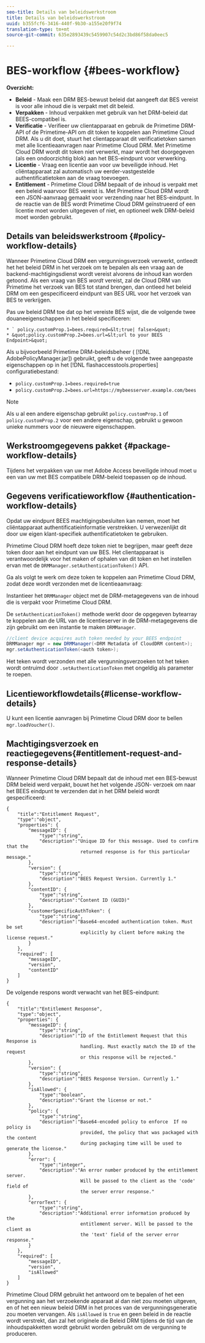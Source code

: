```yaml
---
seo-title: Details van beleidswerkstroom
title: Details van beleidswerkstroom
uuid: b355fcf6-3416-440f-9b30-a155e20f9f74
translation-type: tm+mt
source-git-commit: 635e2893439c5459907c54d2c3bd86f58da0eec5

---
```



# BES-workflow {#bees-workflow}

**Overzicht:**

* **Beleid** - Maak een DRM BES-bewust beleid dat aangeeft dat BES vereist is voor alle inhoud die is verpakt met dit beleid.
* **Verpakken** - Inhoud verpakken met gebruik van het DRM-beleid dat BEES-compatibel is.
* **Verificatie** - Verifieer uw clientapparaat en gebruik de Primetime DRM-API of de Primetime-API om dit token te koppelen aan Primetime Cloud DRM. Als u dit doet, stuurt het clientapparaat dit verificatietoken samen met alle licentieaanvragen naar Primetime Cloud DRM. Met Primetime Cloud DRM wordt dit token niet verwerkt, maar wordt het doorgegeven (als een ondoorzichtig blok) aan het BES-eindpunt voor verwerking.
* **Licentie** - Vraag een licentie aan voor uw beveiligde inhoud. Het cliëntapparaat zal automatisch uw eerder-vastgestelde authentificatietoken aan de vraag toevoegen.
* **Entitlement** - Primetime Cloud DRM bepaalt of de inhoud is verpakt met een beleid waarvoor BES vereist is. Met Primetime Cloud DRM wordt een JSON-aanvraag gemaakt voor verzending naar het BES-eindpunt. In de reactie van de BES wordt Primetime Cloud DRM geïnstrueerd of een licentie moet worden uitgegeven of niet, en optioneel welk DRM-beleid moet worden gebruikt.

## Details van beleidswerkstroom {#policy-workflow-details}

Wanneer Primetime Cloud DRM een vergunningsverzoek verwerkt, ontleedt het het beleid DRM in het verzoek om te bepalen als een vraag aan de backend-machtigingsdienst wordt vereist alvorens de inhoud kan worden getoond. Als een vraag van BES *wordt* vereist, zal de Cloud DRM van Primetime het verzoek van BES tot stand brengen, dan ontleed het beleid DRM om een gespecificeerd eindpunt van BES URL voor het verzoek van BES te verkrijgen.

Pas uw beleid DRM toe dat op het vereiste BES wijst, die de volgende twee douaneeigenschappen in het beleid specificeren:

    * ` policy.customProp.1=bees.required=&lt;true| false>&quot;
    * &quot;policy.customProp.2=bees.url=&lt;url to your BEES Endpoint>&quot;

<!--<a id="example_F617FC49A4824C0CB234C92E57D876D3"></a>-->

Als u bijvoorbeeld Primetime DRM-beleidsbeheer ( [!DNL AdobePolicyManager.jar]) gebruikt, geeft u de volgende twee aangepaste eigenschappen op in het [!DNL flashaccesstools.properties] configuratiebestand:

* `policy.customProp.1=bees.required=true`
* `policy.customProp.2=bees.url=https://mybeesserver.example.com/bees`

>[!NOTE]
>
>Als u al een andere eigenschap gebruikt `policy.customProp.1` of `policy.customProp.2` voor een andere eigenschap, gebruikt u gewoon unieke nummers voor de nieuwere eigenschappen.

## Werkstroomgegevens pakket {#package-workflow-details}

Tijdens het verpakken van uw met Adobe Access beveiligde inhoud moet u een van uw met BES compatibele DRM-beleid toepassen op de inhoud.

## Gegevens verificatieworkflow {#authentication-workflow-details}

Opdat uw eindpunt BEES machtigingsbesluiten kan nemen, moet het cliëntapparaat authentificatieinformatie verstrekken. U verwezenlijkt dit door uw eigen klant-specifiek authentificatietoken te gebruiken.

Primetime Cloud DRM hoeft deze token niet te begrijpen, maar geeft deze token door aan het eindpunt van uw BES. Het clientapparaat is verantwoordelijk voor het maken of ophalen van dit token en het instellen ervan met de `DRMManager.setAuthenticationToken()` API.

Ga als volgt te werk om deze token te koppelen aan Primetime Cloud DRM, zodat deze wordt verzonden met de licentieaanvraag:

Instantieer het `DRMManager` object met de DRM-metagegevens van de inhoud die is verpakt voor Primetime Cloud DRM.

De `setAuthenticationToken()` methode werkt door de opgegeven bytearray te koppelen aan de URL van de licentieserver in de DRM-metagegevens die zijn gebruikt om een instantie te maken `DRMManager`.

```java
//client device acquires auth token needed by your BEES endpoint  
DRMManager mgr = new DRMManager(<DRM Metadata of CloudDRM content>);  
mgr.setAuthenticationToken(<auth token>);
```

Het teken wordt verzonden met alle vergunningsverzoeken tot het teken wordt ontruimd door `.setAuthenticationToken` met ongeldig als parameter te roepen.

## Licentieworkflowdetails{#license-workflow-details}

U kunt een licentie aanvragen bij Primetime Cloud DRM door te bellen `mgr.loadVoucher()`.

## Machtigingsverzoek en reactiegegevens{#entitlement-request-and-response-details}

Wanneer Primetime Cloud DRM bepaalt dat de inhoud met een BES-bewust DRM beleid werd verpakt, bouwt het het volgende JSON- verzoek om naar het BEES eindpunt te verzenden dat in het DRM beleid wordt gespecificeerd:

```
{
    "title":"Entitlement Request",
    "type":"object",
    "properties": {
        "messageID": {
            "type":"string",
            "description":"Unique ID for this message. Used to confirm that the
                           returned response is for this particular message."
        },
        "version": {
            "type":"string",
            "description":"BEES Request Version. Currently 1."
        },
        "contentID": {
            "type":"string",
            "description":"Content ID (GUID)"
        },
        "customerSpecificAuthToken": {
            "type":"string",
            "description":"Base64-encoded authentication token. Must be set
                           explicitly by client before making the license request."
        }
    },
    "required": [
        "messageID",
        "version",
        "contentID"
    ]
}
```

De volgende respons wordt verwacht van het BES-eindpunt:

```
{
    "title":"Entitlement Response",
    "type":"object",
    "properties": {
        "messageID": {
            "type":"string",
            "description":"ID of the Entitlement Request that this Response is
                           handling. Must exactly match the ID of the request
                           or this response will be rejected."
        },
        "version": {
            "type":"string",
            "description":"BEES Response Version. Currently 1."
        },
        "isAllowed": {
            "type":"boolean",
            "description":"Grant the license or not."
        },
        "policy": {
            "type":"string",
            "description":"Base64-encoded policy to enforce  If no policy is
                           provided, the policy that was packaged with the content
                           during packaging time will be used to generate the license."
        },
        "error": {
            "type":"integer",
            "description":"An error number produced by the entitlement server.
                           Will be passed to the client as the 'code' field of
                           the server error response."
        },
        "errorText": {
            "type":"string",
            "description":"Additional error information produced by the
                           entitlement server. Will be passed to the client as
                           the 'text' field of the server error response."
        }
    },
    "required": [
        "messageID",
        "version",
        "isAllowed"
    ]
}
```

Primetime Cloud DRM gebruikt het antwoord om te bepalen of het een vergunning aan het verzoekende apparaat al dan niet zou moeten uitgeven, en of het een nieuw beleid DRM in het proces van de vergunningsgeneratie zou moeten vervangen. Als `isAllowed` is `true` en geen beleid in de reactie wordt verstrekt, dan zal het originele die Beleid DRM tijdens de tijd van de inhoudspakketten wordt gebruikt worden gebruikt om de vergunning te produceren.